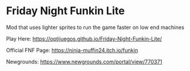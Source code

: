 # Friday Night Funkin Lite


Mod that uses lighter sprites to run the game faster on low end machines

Play Here: https://optijuegos.github.io/Friday-Night-Funkin-Lite/

Official FNF Page: https://ninja-muffin24.itch.io/funkin

Newgrounds: https://www.newgrounds.com/portal/view/770371
